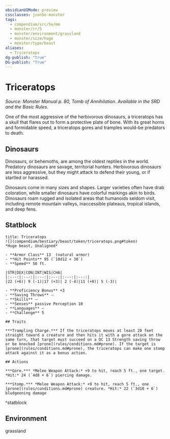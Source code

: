 ```yaml
---
obsidianUIMode: preview
cssclasses: json5e-monster
tags:
  - compendium/src/5e/mm
  - monster/cr/5
  - monster/environment/grassland
  - monster/size/huge
  - monster/type/beast
aliases:
  - Triceratops
dg-publish: "true"
DG-publish: "True"
---
```

# Triceratops
*Source: Monster Manual p. 80, Tomb of Annihilation. Available in the SRD and the Basic Rules.*  

One of the most aggressive of the herbivorous dinosaurs, a triceratops has a skull that flares out to form a protective plate of bone. With its great horns and formidable speed, a triceratops gores and tramples would-be predators to death.

## Dinosaurs

Dinosaurs, or behemoths, are among the oldest reptiles in the world. Predatory dinosaurs are savage, territorial hunters. Herbivorous dinosaurs are less aggressive, but they might attack to defend their young, or if startled or harassed.

Dinosaurs come in many sizes and shapes. Larger varieties often have drab coloration, while smaller dinosaurs have colorful markings akin to birds. Dinosaurs roam rugged and isolated areas that humanoids seldom visit, including remote mountain valleys, inaccessible plateaus, tropical islands, and deep fens.

## Statblock

```ad-statblock
title: Triceratops
![](compendium/bestiary/beast/token/triceratops.png#token)
*Huge beast, Unaligned*

- **Armor Class** 13  (natural armor)
- **Hit Points** 95 (`10d12 + 30`)
- **Speed** 50 ft.

|STR|DEX|CON|INT|WIS|CHA|
|:---:|:---:|:---:|:---:|:---:|:---:|
|22 (+6)| 9 (-1)|17 (+3)| 2 (-4)|11 (+0)| 5 (-3)|

- **Proficiency Bonus** +3
- **Saving Throws** ⏤
- **Skills** ⏤
- **Senses** passive Perception 10
- **Languages** —
- **Challenge** 5

## Traits

***Trampling Charge.*** If the triceratops moves at least 20 feet straight toward a creature and then hits it with a gore attack on the same turn, that target must succeed on a DC 13 Strength saving throw or be knocked [prone](rules/conditions.md#prone). If the target is [prone](rules/conditions.md#prone), the triceratops can make one stomp attack against it as a bonus action.

## Actions

***Gore.*** *Melee Weapon Attack:* +9 to hit, reach 5 ft., one target. *Hit:* 24 (`4d8 + 6`) piercing damage.

***Stomp.*** *Melee Weapon Attack:* +9 to hit, reach 5 ft., one [prone](rules/conditions.md#prone) creature. *Hit:* 22 (`3d10 + 6`) bludgeoning damage
```
^statblock

## Environment

grassland